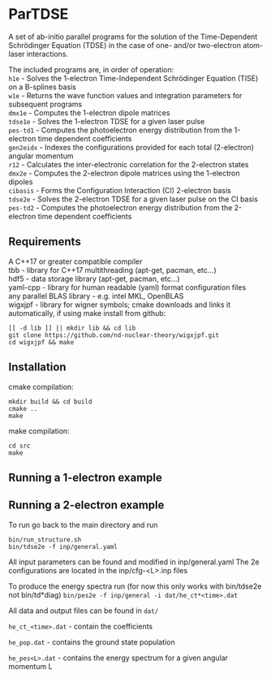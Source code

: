 # ParTDSE

A set of ab-initio parallel programs for the solution of the Time-Dependent Schrödinger Equation (TDSE) in the case of one- and/or two-electron atom-laser interactions.

The included programs are, in order of operation: \
`h1e`      - Solves the 1-electron Time-Independent Schrödinger Equation (TISE) on a B-splines basis\
`w1e`      - Returns the wave function values and integration parameters for subsequent programs\
`dmx1e`    - Computes the 1-electron dipole matrices\
`tdse1e`   - Solves the 1-electron TDSE for a given laser pulse\
`pes-td1`  - Computes the photoelectron energy distribution from the 1-electron time dependent coefficients\
`gen2eidx` - Indexes the configurations provided for each total (2-electron) angular momentum\
`r12`      - Calculates the inter-electronic correlation for the 2-electron states\
`dmx2e`    - Computes the 2-electron dipole matrices using the 1-electron dipoles\
`cibasis`  - Forms the Configuration Interaction (CI) 2-electron basis\
`tdse2e`   - Solves the 2-electron TDSE for a given laser pulse on the CI basis\
`pes-td2`  - Computes the photoelectron energy distribution from the 2-electron time dependent coefficients

## Requirements

A C++17 or greater compatible compiler \
tbb                       - library for C++17 multithreading (apt-get, pacman, etc...)  \
hdf5                      - data storage library (apt-get, pacman, etc...) \
yaml-cpp                  - library for human readable (yaml) format configuration files \
any parallel BLAS library - e.g. intel MKL, OpenBLAS \
wigxjpf                   - library for wigner symbols; cmake downloads and links it automatically, if using make install from github:

```
[[ -d lib ]] || mkdir lib && cd lib
git clone https://github.com/nd-nuclear-theory/wigxjpf.git
cd wigxjpf && make
```

## Installation

cmake compilation:

```
mkdir build && cd build
cmake ..
make
```

make compilation:

```
cd src
make
```

## Running a 1-electron example

## Running a 2-electron example

To run go back to the main directory and run

```
bin/run_structure.sh
bin/tdse2e -f inp/general.yaml
```

All input parameters can be found and modified in inp/general.yaml
The 2e configurations are located in the inp/cfg-\<L\>.inp files

To produce the energy spectra run (for now this only works with bin/tdse2e not bin/td*diag)
`bin/pes2e -f inp/general -i dat/he_ct*<time>.dat`

All data and output files can be found in
`dat/`

`he_ct_<time>.dat` - contain the coefficients

`he_pop.dat` - contains the ground state population

`he_pes<L>.dat` - contains the energy spectrum for a given angular momentum L
